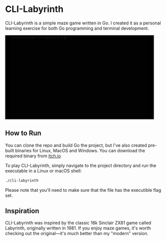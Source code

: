 # CLI-Labyrinth

CLI-Labyrinth is a simple maze game written in Go. I created it as a personal learning exercise for both Go programming and terminal development.

![CLI-Labyrinth Preview](cli-labyrinth-0.1.gif)

## How to Run

You can clone the repo and build Go the project, but I've also created pre-built binaries for Linux, MacOS and Windows. You can download the required binary from [itch.io](link/to/your/download)

To play CLI-Labyrinth, simply navigate to the project directory and run the executable in a Linux or macOS shell:

```bash
./cli-labyrinth
```

Please note that you'll need to make sure that the file has the executible flag set.

## Inspiration

CLI-Labyrinth was inspired by the classic 16k Sinclair ZX81 game called Labyrinth, originally written in 1981. If you enjoy maze games, it's worth checking out the original—it's much better than my "modern" version.
